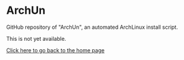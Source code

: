 # ArchUn
GitHub repository of "ArchUn", an automated ArchLinux install script.

This is not yet available.

[Click here to go back to the home page](https://techkeep.net)